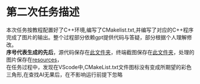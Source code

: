 # 第二次任务描述
本次任务按教程配置好了C++环境,编写了CMakelist.txt,并编写了对应的C++程序完成了图片的输出。整个过程部分依赖gpt提供代码与答疑，部分根据个人理解修改。  
**序号代表生成的先后**，源代码保存在[此文件夹](src/源代码)，终端截图保存在[此文件夹](resources/终端截图)，处理的图片保存在[resources](resources)，  
在任务过程中，发现在VScode中,CMakeList.txt文件图标没有变成所期望的彩色三角形,在查找AI无果后，在不影响运行前提下忽略
